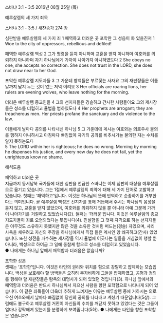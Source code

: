 스바냐 3:1 - 3:5 
2016년 08월 25일 (목)

예루살렘의 세 가지 죄목 



스바냐 3:1 - 3:5 / 새찬송가 274 장


심판받을 예루살렘의 세 가지 죄
1 패역하고 더러운 곳 포학한 그 성읍이 화 있을진저 
1 Woe to the city of oppressors, rebellious and defiled! 

패역한 예루살렘 백성
2 그가 명령을 듣지 아니하며 교훈을 받지 아니하며 여호와를 의뢰하지 아니하며 자기 하나님에게 가까이 나아가지 아니하였도다 
2 She obeys no one, she accepts no correction. She does not trust in the LORD, she does not draw near to her God. 

포악한 예루살렘 지도자들
3 그 가운데 방백들은 부르짖는 사자요 그의 재판장들은 이튿날까지 남겨 두는 것이 없는 저녁 이리요 
3 Her officials are roaring lions, her rulers are evening wolves, who leave nothing for the morning. 

더러운 예루살렘 종교인들
4 그의 선지자들은 경솔하고 간사한 사람들이요 그의 제사장들은 성소를 더럽히고 율법을 범하였도다
4 Her prophets are arrogant; they are treacherous men. Her priests profane the sanctuary and do violence to the law. 

이들에게 날마다 공의를 나타내신 하나님
5 그 가운데에 계시는 여호와는 의로우사 불의를 행하지 아니하시고 아침마다 빠짐없이 자기의 공의를 비추시거늘 불의한 자는 수치를 알지 못하는도다  
5 The LORD within her is righteous; he does no wrong. Morning by morning he dispenses his justice, and every new day he does not fail, yet the unrighteous know no shame.

해석도움





패역하고 더러운 곳  
지금까지 동서남북 국가들에 대한 심판을 언급한 스바냐는 이제 심판의 대상을 예루살렘으로 옮기고 있습니다. 그는 1절에서 예루살렘의 죄악에 대해 세 가지 단어로 고발하고 있습니다. 첫째는 ‘패역하고’입니다. 이것은 하나님의 뜻에 반역하고 순종하기를 거부한다는 의미입니다. 곧 예루살렘 백성은 선지자를 통해 거듭해서 주시는 하나님의 음성을 듣지 않고, 교훈을 받지 않았으며, 여호와를 의뢰하지 않을 뿐 아니라 아예 그분께 가까이 나아가기를 거절하고 있었습니다(2). 둘째는 ‘더러운’입니다. 이것은 예루살렘의 종교지도자들이 죄로 오염되었다는 뜻입니다(4). 진실함을 그 첫째 자격으로 하는 선지자들은 아무것도 소유하지 못했지만 많은 것을 소유한 것처럼 떠드는(경솔) 자였으며, 사리사욕을 채우려고 자신의 주장을 하나님에게서 직접 들은 계시인 양 왜곡하고(간사) 있었습니다. 또한 성전을 파수하는 제사장들 역시 율법에 어긋나는 일들을 거침없이 행할 뿐 아니라, 백성으로 하여금 그 일에 동참케 함으로 성소를 더럽히고 있었습니다.    
● 나에게는 하나님 앞에서 패역함과 더러움은 없습니까?

포학한 성읍  
셋째는 ‘포학한’입니다. 이것은 타인의 권리와 위치를 힘으로 강탈하고 압제하는 모습입니다. 백성을 보호해야 할 방백들은 오히려 무자비하게 그들을 압제하였고, 공평과 정의를 행해야 할 재판장들은 탐욕의 대명사가 되어 있었던 것입니다(3). 하나님 앞에서의 패역함과 더러움은 반드시 하나님께서 지으신 사람을 향한 포학함으로 나타나게 되어 있습니다. 이 같은 죄목들이 더욱더 추하게 느껴지는 이유는 예루살렘 중에 거하시는 의로우신 여호와께서 날마다 빠짐없이 당신의 공의를 나타내고 계셨기 때문입니다(5상). 그럼에도 불구하고 예루살렘 거민이 자신들의 수치를 깨닫지 못하고 있었다는 것은 그들이 얼마나 강퍅해져 있는지를 분명하게 보여줍니다(5하).
● 나에게는 타인을 향한 포학함은 없습니까?